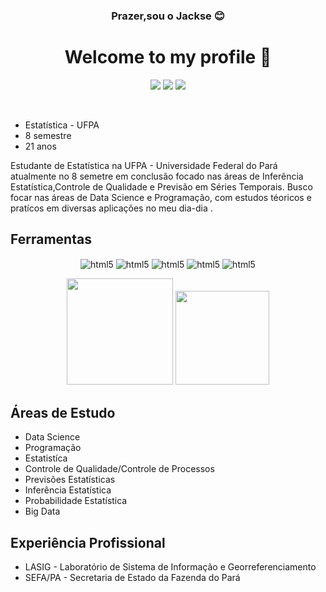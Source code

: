 <div align="center">

### Prazer,sou o Jackse :blush:

</div>  

<h1 align="center">Welcome to my profile 👋</h1>
 
 <div align="center">

  <span>
   
<div>
 
 <a href="https://www.linkedin.com/in/jackse-nogueira-da-silva-64b5891a9?lipi=urn%3Ali%3Apage%3Ad_flagship3_profile_view_base_contact_details%3B2dQhS%2BfXQWKTn40cAf3SJw%3D%3D" target="_blank"><img src="https://img.shields.io/badge/-LinkedIn-%230077B5?style=for-the-badge&logo=linkedin&logoColor=white" target="_blank"></a>
 <a href="https://instagram.com/seu-usuário-instagram-aqui" target="_blank"><img src="https://img.shields.io/badge/-Instagram-%23E4405F?style=for-the-badge&logo=instagram&logoColor=white" target="_blank"></a>
 <a href = "mailto:jacksonjackse@gmail.com"><img src="https://img.shields.io/badge/Gmail-D14836?style=for-the-badge&logo=gmail&logoColor=white" target="_blank"></a>
 </a>
 
 </div>

  </span>

 </div>

</br>

* Estatística - UFPA
* 8 semestre
* 21 anos

 Estudante de Estatística na UFPA - Universidade Federal do Pará atualmente no 8 semetre em conclusão focado nas áreas de Inferência Estatística,Controle de Qualidade e Previsão em Séries Temporais. Busco focar nas áreas de Data Science e Programação, com estudos téoricos e pratícos em diversas aplicações no meu dia-dia .
 
## Ferramentas

</span > 

<div align="center">
	
  <img align="center" alt="html5" src="https://img.shields.io/badge/Python-3776AB?style=for-the-badge&logo=python&logoColor=white" />
  <img align="center" alt="html5" src="https://img.shields.io/badge/R-276DC3?style=for-the-badge&logo=r&logoColor=white" />
  <img align="center" alt="html5" src="https://img.shields.io/badge/MySQL-00000F?style=for-the-badge&logo=mysql&logoColor=white" />
  <img align="center" alt="html5" src="https://img.shields.io/badge/Microsoft_Office-D83B01?style=for-the-badge&logo=microsoft-office&logoColor=white" />
  <img align="center" alt="html5" src="https://img.shields.io/badge/javascript-FFDC00?style=for-the-badge&logo=javascript&logoColor=black" />
	
</div>  

<div align="center">
	
  <a href="https://github.com/jacksens"></a>
  <img height="170em" src="https://github-readme-stats.vercel.app/api?username=jacksens&show_icons=true&theme=react&include_all_commits=true&count_private=true"/>
  <img height="150em" src="https://github-readme-stats.vercel.app/api/top-langs/?username=jacksens&layout=compact&langs_count=7&theme=react"/>
	  
</div>
	
</span >

## Áreas de Estudo

* Data Science
* Programação
* Estatistíca
* Controle de Qualidade/Controle de Processos
* Previsões Estatísticas
* Inferência Estatística
* Probabilidade Estatística
* Big Data

## Experiência Profissional 

* LASIG - Laboratório de Sistema de Informação e Georreferenciamento
* SEFA/PA - Secretaria de Estado da Fazenda do Pará
